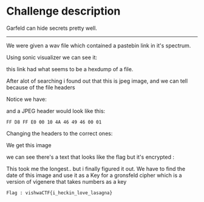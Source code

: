 # Challenge description

Garfeld can hide secrets pretty well.

-----------------------------------------------------------

We were given a wav file which contained a pastebin link in it's spectrum. 

Using sonic visualizer we can see it:


this link had what seems to be a hexdump of a file.


After alot of searching i found out that this is jpeg image, and we can tell because of the file headers

Notice we have:

and a JPEG header would look like this:

``` FF D8 FF E0 00 10 4A 46 49 46 00 01 ``` 

Changing the headers to the correct ones:


We get this image



we can see there's a text that looks like the flag but it's encrypted :



This took me the longest.. but i finally figured it out. We have to find the date of this image and use it as a Key for a gronsfeld cipher which is a version of vigenere that takes numbers as a key




``` Flag : vishwaCTF{i_heckin_love_lasagna} ```